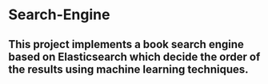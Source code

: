 # Search-Engine

## This project implements a book search engine based on Elasticsearch which decide the order of the results using machine learning techniques.
